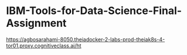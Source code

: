 # IBM-Tools-for-Data-Science-Final-Assignment
https://agbosarahami-8050.theiadocker-2-labs-prod-theiak8s-4-tor01.proxy.cognitiveclass.ai/ht
